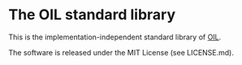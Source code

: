 # The OIL standard library

This is the implementation-independent standard library of [OIL](https://github.com/L3viathan/OIL).

The software is released under the MIT License (see LICENSE.md).
